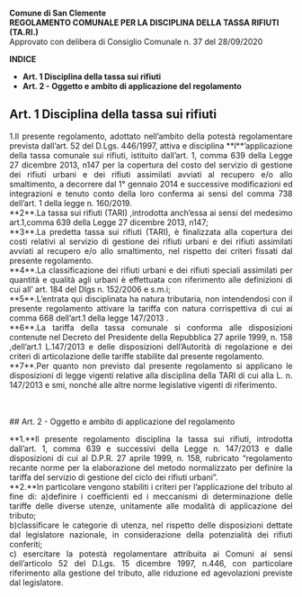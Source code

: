 **Comune di San Clemente**<br>
**REGOLAMENTO COMUNALE PER LA DISCIPLINA DELLA TASSA RIFIUTI (TA.RI.)**<br>
Approvato con delibera di Consiglio Comunale n. 37 del 28/09/2020
<!-- TOC -->
**INDICE**
  - **Art. 1 Disciplina della tassa sui rifiuti**
  - **Art. 2 - Oggetto e ambito di applicazione del regolamento**
<!-- TOC -->
## Art. 1 Disciplina della tassa sui rifiuti
<p align="justify">1.Il presente regolamento, adottato nell’ambito della potestà regolamentare prevista dall’art. 52 del D.Lgs. 446/1997, attiva e disciplina **l**’applicazione della tassa comunale sui rifiuti, istituito dall’art. 1, comma  639 della Legge 27 dicembre 2013, n147 per la copertura del costo del servizio di gestione dei rifiuti  urbani  e dei rifiuti assimilati avviati al recupero e/o allo smaltimento, a decorrere dal 1° gennaio 2014 e successive modificazioni ed integrazioni e tenuto conto della loro conferma ai sensi del comma 738 dell’art. 1 della legge n. 160/2019.<br>
**2**.La tassa sui rifiuti (TARI) ,introdotta anch’essa ai sensi del medesimo art.1,comma 639 della Legge 27 dicembre 2013, n147;<br>
**3**.La predetta tassa sui rifiuti (TARI), è finalizzata alla copertura dei costi relativi al servizio di gestione dei rifiuti urbani e dei rifiuti assimilati avviati al recupero e/o allo smaltimento, nel rispetto dei criteri fissati dal presente regolamento.<br> 
**4**.La classificazione dei rifiuti urbani e dei rifiuti speciali assimilati per quantità e qualità agli urbani è effettuata con riferimento alle definizioni di cui all’ art. 184 del Dlgs n. 152/2006 e s.m.i;<br>
**5**.L’entrata qui disciplinata ha natura tributaria, non intendendosi con il presente regolamento attivare la tariffa con natura corrispettiva di cui ai comma 668 dell’art.1 della legge 147/2013 .<br>
**6**.La tariffa della tassa comunale si conforma alle disposizioni contenute nel Decreto del Presidente della Repubblica 27 aprile 1999, n. 158 ,dell’art.1 L.147/2013 e delle disposizioni dell’Autorità di regolazione e dei criteri di articolazione delle tariffe stabilite dal presente  regolamento.<br>
**7**.Per quanto non previsto dal presente regolamento si applicano le disposizioni di legge vigenti relative alla disciplina della TARI di cui alla L. n. 147/2013 e smi, nonché alle altre norme legislative vigenti di riferimento.</p><br>
<br>
## Art. 2 - Oggetto e ambito di applicazione del regolamento
<p align="justify">**1.**Il presente regolamento disciplina la tassa sui rifiuti, introdotta dall’art. 1, comma 639 e successivi della Legge n. 147/2013 e dalle disposizioni di cui al D.P.R. 27 aprile 1999, n. 158, rubricato “regolamento recante norme per la elaborazione del metodo normalizzato per definire la tariffa del servizio di gestione del ciclo dei rifiuti urbani”.<br>
**2.**In particolare vengono stabiliti i criteri per l’applicazione del tributo al fine di:
a)definire i coefficienti ed i meccanismi di determinazione delle tariffe delle diverse utenze, unitamente alle modalità di applicazione del tributo;<br>
b)classificare le categorie di utenza, nel rispetto delle disposizioni dettate dal legislatore nazionale, in considerazione della potenzialità dei rifiuti conferiti;<br>
c) esercitare la potestà regolamentare attribuita ai Comuni ai sensi dell’articolo 52 del D.Lgs. 15 dicembre 1997, n.446, con particolare riferimento alla gestione del tributo, alle riduzione ed agevolazioni previste dal legislatore.</p><br>

